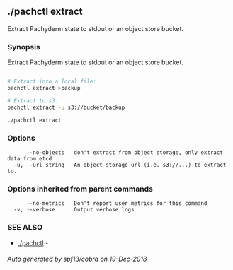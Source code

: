 ## ./pachctl extract

Extract Pachyderm state to stdout or an object store bucket.

### Synopsis


Extract Pachyderm state to stdout or an object store bucket.
```sh

# Extract into a local file:
pachctl extract >backup

# Extract to s3:
pachctl extract -u s3://bucket/backup
```

```
./pachctl extract
```

### Options

```
      --no-objects   don't extract from object storage, only extract data from etcd
  -u, --url string   An object storage url (i.e. s3://...) to extract to.
```

### Options inherited from parent commands

```
      --no-metrics   Don't report user metrics for this command
  -v, --verbose      Output verbose logs
```

### SEE ALSO
* [./pachctl](./pachctl.md)	 - 

###### Auto generated by spf13/cobra on 19-Dec-2018
